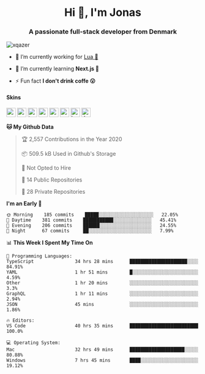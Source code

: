 <h1 align="center">Hi 👋, I'm Jonas</h1>
<h3 align="center">A passionate full-stack developer from Denmark</h3>

<p align="left"> <img src="https://komarev.com/ghpvc/?username=xqazer" alt="xqazer" /> </p>

- 🔭 I’m currently working for [Lua 🥰](https://lua.work) 

- 🌱 I’m currently learning **Next.js 🤯**

<!--- - 👨‍💻 All of my projects are available at [xqazer.github.io](xqazer.github.io) -->

- ⚡ Fun fact **I don't drink coffe 😮**

<h4>Skins</h4>
<p align="left">
  <img src="https://devicons.github.io/devicon/devicon.git/icons/react/react-original-wordmark.svg" alt="react" width="24" height="24"/>
  <img src="https://cdn.worldvectorlogo.com/logos/nextjs-3.svg" alt="nextjs" width="24" height="24"/>
  <img src="https://devicons.github.io/devicon/devicon.git/icons/typescript/typescript-original.svg" alt="typescript" width="24" height="24"/>
  <img src="https://devicons.github.io/devicon/devicon.git/icons/nodejs/nodejs-original-wordmark.svg" alt="nodejs" width="24" height="24"/>
  <img src="https://devicons.github.io/devicon/devicon.git/icons/postgresql/postgresql-original-wordmark.svg" alt="postgresql" width="24" height="24"/>
  <img src="https://www.vectorlogo.zone/logos/google_cloud/google_cloud-icon.svg" alt="gcp" width="24" height="24"/>
  <img src="https://www.vectorlogo.zone/logos/kubernetes/kubernetes-icon.svg" alt="kubernetes" width="24" height="24"/>
  <img src="https://devicons.github.io/devicon/devicon.git/icons/dot-net/dot-net-original-wordmark.svg" alt="dotnet" width="24" height="24"/>
</p>

<!--START_SECTION:waka-->
**🐱 My Github Data** 

> 🏆 2,557 Contributions in the Year 2020
 > 
> 📦 509.5 kB Used in Github's Storage 
 > 
> 🚫 Not Opted to Hire
 > 
> 📜 14 Public Repositories
 > 
> 🔑 28 Private Repositories 

**I'm an Early 🐤** 

```text
🌞 Morning    185 commits    █████░░░░░░░░░░░░░░░░░░░░   22.05% 
🌆 Daytime    381 commits    ███████████░░░░░░░░░░░░░░   45.41% 
🌃 Evening    206 commits    ██████░░░░░░░░░░░░░░░░░░░   24.55% 
🌙 Night      67 commits     ██░░░░░░░░░░░░░░░░░░░░░░░   7.99%

```


📊 **This Week I Spent My Time On** 

```text
💬 Programming Languages: 
TypeScript               34 hrs 28 mins      █████████████████████░░░░   84.91% 
YAML                     1 hr 51 mins        █░░░░░░░░░░░░░░░░░░░░░░░░   4.59% 
Other                    1 hr 20 mins        ░░░░░░░░░░░░░░░░░░░░░░░░░   3.3% 
GraphQL                  1 hr 11 mins        ░░░░░░░░░░░░░░░░░░░░░░░░░   2.94% 
JSON                     45 mins             ░░░░░░░░░░░░░░░░░░░░░░░░░   1.86%

🔥 Editors: 
VS Code                  40 hrs 35 mins      █████████████████████████   100.0%

💻 Operating System: 
Mac                      32 hrs 49 mins      ████████████████████░░░░░   80.88% 
Windows                  7 hrs 45 mins       ████░░░░░░░░░░░░░░░░░░░░░   19.12%

```


<!--END_SECTION:waka-->

